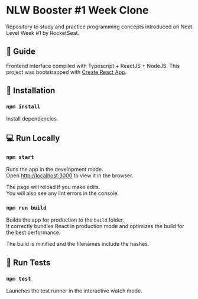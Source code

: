 # NLW Booster #1 Week Clone
Repository to study and practice programming concepts introduced on Next Level Week #1 by RocketSeat.

## 🚀 Guide
Frontend interface compiled with Typescript + ReactJS + NodeJS.
This project was bootstrapped with [Create React App](https://github.com/facebook/create-react-app).

## 📕 Installation

### `npm install`
Install dependencies.

## 💻 Run Locally

### `npm start`

Runs the app in the development mode.<br />
Open [http://localhost:3000](http://localhost:3000) to view it in the browser.

The page will reload if you make edits.<br />
You will also see any lint errors in the console.

### `npm run build`

Builds the app for production to the `build` folder.<br />
It correctly bundles React in production mode and optimizes the build for the best performance.

The build is minified and the filenames include the hashes.

## 📝 Run Tests

### `npm test`

Launches the test runner in the interactive watch mode.<br />
